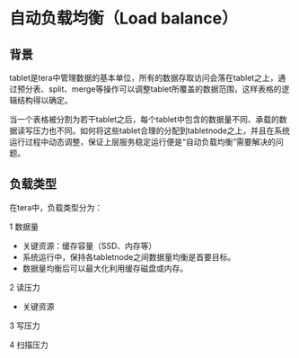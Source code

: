 # 自动负载均衡（Load balance）

## 背景

tablet是tera中管理数据的基本单位，所有的数据存取访问会落在tablet之上，通过预分表、split、merge等操作可以调整tablet所覆盖的数据范围，这样表格的逻辑结构得以确定。

当一个表格被分割为若干tablet之后，每个tablet中包含的数据量不同、承载的数据读写压力也不同。如何将这些tablet合理的分配到tabletnode之上，并且在系统运行过程中动态调整，保证上层服务稳定运行便是“自动负载均衡”需要解决的问题。

## 负载类型

在tera中，负载类型分为：

 1 数据量

  * 关键资源：缓存容量（SSD、内存等）
  * 系统运行中，保持各tabletnode之间数据量均衡是首要目标。
  * 数据量均衡后可以最大化利用缓存磁盘或内存。

 2 读压力
 
  * 关键资源 

 3 写压力

 4 扫描压力
